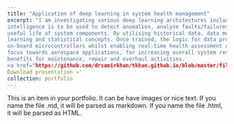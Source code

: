 ```yaml
---
title: "Application of deep learning in system health management"
excerpt: "I am investigating various deep learning architectures including autoencoders and recurrent neural networks so that they can used for fault detection and isolation. This becomes important in the systems development life cycle if artificial
intelligence is to be used to detect anomalies, analyse faults/failures and predict the remaining
useful life of system components. By utilising historical data, data models are trained using machine
learning and statistical concepts. Once trained, the logic for data processing can be embedded on
on-board microcontrollers whilst enabling real-time health assessment and analysis. The work has a
focus towards aerospace applications, for increasing overall system resilience and potential cost
benefits for maintenance, repair and overhaul activities.
<a href="https://github.com/drsamirkhan/tkhan.github.io/blob/master/files/paper%2032.pptx">Visit our HTML tutorial</a>
Download presentation »"
collection: portfolio
---
```


This is an item in your portfolio. It can be have images or nice text. If you name the file .md, it will be parsed as markdown. If you name the file .html, it will be parsed as HTML. 
